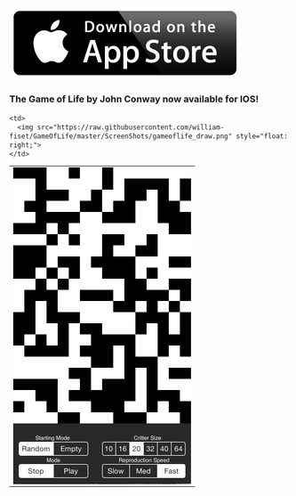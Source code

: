 

[![Foo](https://raw.githubusercontent.com/william-fiset/GameOfLife/master/download-on-the-app-store-button.png)](https://itunes.apple.com/us/artist/william-fiset/id918743897)

### The Game of Life by John Conway now available for IOS!

<table border="0" cellspacing="0" cellpadding="0" style="border: none;">

  <tr>
    <td>
      <img src="https://raw.githubusercontent.com/william-fiset/GameOfLife/master/ScreenShots/gameoflife.png" style="float: left;">
    </td>
    
    <td>
      <img src="https://raw.githubusercontent.com/william-fiset/GameOfLife/master/ScreenShots/gameoflife_draw.png" style="float: right;">
    </td>
  </tr>

</table>


